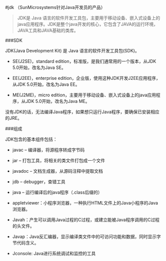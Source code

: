 #jdk （SunMicrosystems针对Java开发员的产品）
 
>JDK是 Java 语言的软件开发工具包，主要用于移动设备、嵌入式设备上的java应用程序。JDK是整个java开发的核心，它包含了JAVA的运行环境，JAVA工具和JAVA基础的类库。

###SDK

JDK(Java Development Kit) 是 Java 语言的软件开发工具包(SDK)。

* SE(J2SE)，standard edition，标准版，是我们通常用的一个版本，从JDK 5.0开始，改名为Java SE。

* EE(J2EE)，enterprise edition，企业版，使用这种JDK开发J2EE应用程序，从JDK 5.0开始，改名为Java EE。

* ME(J2ME)，micro edition，主要用于移动设备、嵌入式设备上的java应用程序，从JDK 5.0开始，改名为Java ME。

没有JDK的话，无法编译Java程序，如果想只运行Java程序，要确保已安装相应的JRE。

###组成

JDK包含的基本组件包括：

* javac – 编译器，将源程序转成字节码

* jar – 打包工具，将相关的类文件打包成一个文件

* javadoc – 文档生成器，从源码注释中提取文档

* jdb – debugger，查错工具

* java – 运行编译后的java程序（.class后缀的）

* appletviewer：小程序浏览器，一种执行HTML文件上的Java小程序的Java浏览器。

* Javah：产生可以调用Java过程的C过程，或建立能被Java程序调用的C过程的头文件。

* Javap：Java反汇编器，显示编译类文件中的可访问功能和数据，同时显示字节代码含义。

* Jconsole: Java进行系统调试和监控的工具


